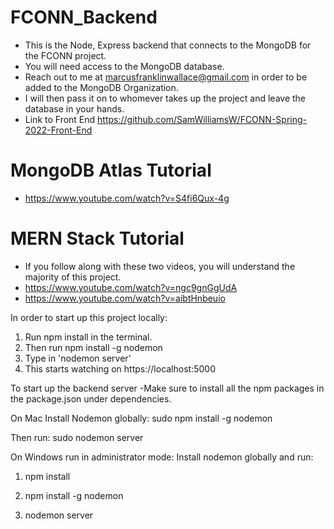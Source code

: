 # FCONN_Backend
* This is the Node, Express backend that connects to the MongoDB for the FCONN project.
* You will need access to the MongoDB database.
* Reach out to me at marcusfranklinwallace@gmail.com in order to be added to the MongoDB Organization. 
* I will then pass it on to whomever takes up the project and leave the database in your hands.
* Link to Front End https://github.com/SamWilliamsW/FCONN-Spring-2022-Front-End

# MongoDB Atlas Tutorial
* https://www.youtube.com/watch?v=S4fi6Qux-4g

# MERN Stack Tutorial
* If you follow along with these two videos, you will understand the majority of this project.
* https://www.youtube.com/watch?v=ngc9gnGgUdA
* https://www.youtube.com/watch?v=aibtHnbeuio 

In order to start up this project locally:
1. Run npm install in the terminal.
2. Then run npm install -g nodemon
3. Type in 'nodemon server'
4. This starts watching on  https://localhost:5000

To start up the backend server
-Make sure to install all the npm packages in the package.json under dependencies.

On Mac
Install Nodemon globally:
sudo npm install -g nodemon

Then run:
sudo nodemon server

On Windows run in administrator mode:
Install nodemon globally and run:

1. npm install

2. npm install -g nodemon

3. nodemon server
